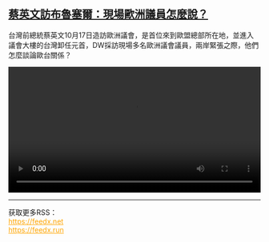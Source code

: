 <!--1729504048000-->
[蔡英文訪布魯塞爾：現場歐洲議員怎麼說？](https://www.dw.com/zh/%E8%94%A1%E8%8B%B1%E6%96%87%E8%A8%AA%E5%B8%83%E9%AD%AF%E5%A1%9E%E7%88%BE%EF%BC%9A%E7%8F%BE%E5%A0%B4%E6%AD%90%E6%B4%B2%E8%AD%B0%E5%93%A1%E6%80%8E%E9%BA%BC%E8%AA%AA%EF%BC%9F/a-70532435)
------

<p>台灣前總統蔡英文10月17日造訪歐洲議會，是首位來到歐盟總部所在地，並進入議會大樓的台灣卸任元首，DW採訪現場多名歐洲議會議員，兩岸緊張之際，他們怎麼談論歐台關係？</small></p><video src="https://tvdownloaddw-a.akamaihd.net/Events/mp4/vdt_zh/2024/dwvgchi241018_tsai-euro-final2sub_01icw_AVC_1280x720.mp4" controls style="width:100%"></video><br><hr><div>获取更多RSS：<br><a href="https://feedx.net" style="color:orange" target="_blank">https://feedx.net</a> <br><a href="https://feedx.run" style="color:orange" target="_blank">https://feedx.run</a><br></div>
